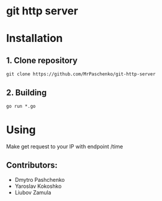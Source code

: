 # git http server

# Installation
## 1. Clone repository
`git clone https://github.com/MrPaschenko/git-http-server`
## 2.  Building
`go run *.go`
# Using
Make get request to your IP with endpoint /time
## Contributors:
- Dmytro Pashchenko
- Yaroslav Kokoshko
- Liubov Zamula